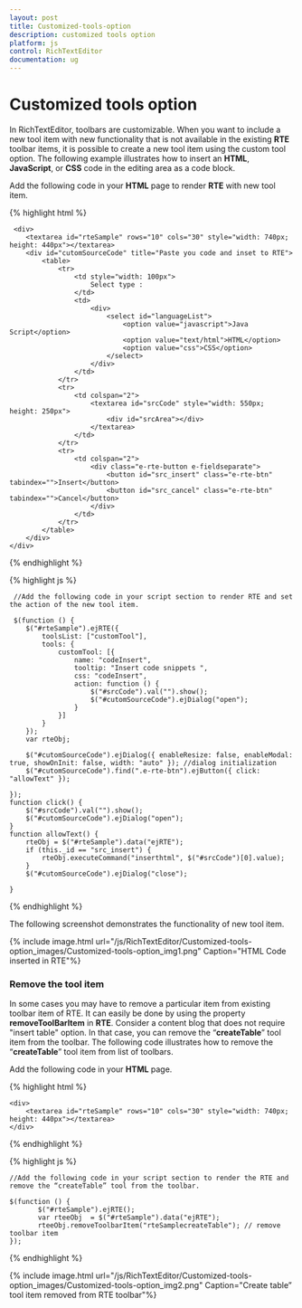 ```yaml
---
layout: post
title: Customized-tools-option
description: customized tools option
platform: js
control: RichTextEditor
documentation: ug
---
```


# Customized tools option

In RichTextEditor, toolbars are customizable. When you want to include a new tool item with new functionality that is not available in the existing **RTE** toolbar items, it is possible to create a new tool item using the custom tool option. The following example illustrates how to insert an **HTML**, **JavaScript**, or **CSS** code in the editing area as a code block. 

Add the following code in your **HTML** page to render **RTE** with new tool item.


{% highlight html %}

     <div>
        <textarea id="rteSample" rows="10" cols="30" style="width: 740px; height: 440px"></textarea>
        <div id="cutomSourceCode" title="Paste you code and inset to RTE">
            <table>
                <tr>
                    <td style="width: 100px">
                        Select type :
                    </td>
                    <td>
                        <div>
                            <select id="languageList">
                                <option value="javascript">Java Script</option>
                                <option value="text/html">HTML</option>
                                <option value="css">CSS</option>
                            </select>
                        </div>
                    </td>
                </tr>
                <tr>
                    <td colspan="2">
                        <textarea id="srcCode" style="width: 550px; height: 250px">
                            <div id="srcArea"></div>
                        </textarea>
                    </td>
                </tr>
                <tr>
                    <td colspan="2">
                        <div class="e-rte-button e-fieldseparate">
                            <button id="src_insert" class="e-rte-btn" tabindex="">Insert</button>
                            <button id="src_cancel" class="e-rte-btn" tabindex="">Cancel</button>
                        </div>
                    </td>
                </tr>
            </table>
        </div>
    </div>

{% endhighlight %}

{% highlight js %}


     //Add the following code in your script section to render RTE and set the action of the new tool item.

     $(function () {
        $("#rteSample").ejRTE({
            toolsList: ["customTool"],
            tools: {
                customTool: [{
                    name: "codeInsert",
                    tooltip: "Insert code snippets ",
                    css: "codeInsert",
                    action: function () {
                        $("#srcCode").val("").show();
                        $("#cutomSourceCode").ejDialog("open");
                    }
                }]
            }
        });
        var rteObj;

        $("#cutomSourceCode").ejDialog({ enableResize: false, enableModal: true, showOnInit: false, width: "auto" }); //dialog initialization
        $("#cutomSourceCode").find(".e-rte-btn").ejButton({ click: "allowText" });

    });
    function click() {
        $("#srcCode").val("").show();
        $("#cutomSourceCode").ejDialog("open");
    }
    function allowText() {
        rteObj = $("#rteSample").data("ejRTE");
        if (this._id == "src_insert") {
            rteObj.executeCommand("inserthtml", $("#srcCode")[0].value);
        }
        $("#cutomSourceCode").ejDialog("close");

    }

{% endhighlight %}


The following screenshot demonstrates the functionality of new tool item.

{% include image.html url="/js/RichTextEditor/Customized-tools-option_images/Customized-tools-option_img1.png" Caption="HTML Code inserted in RTE"%}

### Remove the tool item

In some cases you may have to remove a particular item from existing toolbar item of RTE. It can easily be done by using the property **removeToolBarItem** in **RTE**. Consider a content blog that does not require "insert table" option. In that case, you can remove the “**createTable**” tool item from the toolbar. The following code illustrates how to remove the “**createTable**” tool item from list of toolbars.

Add the following code in your **HTML** page.


{% highlight html %}

    <div>
        <textarea id="rteSample" rows="10" cols="30" style="width: 740px; height: 440px"></textarea>
    </div>

{% endhighlight %}

{% highlight js %}


    //Add the following code in your script section to render the RTE and remove the “createTable” tool from the toolbar.

	$(function () {
           $("#rteSample").ejRTE();
           var rteeObj  = $("#rteSample").data("ejRTE");
           rteeObj.removeToolbarItem("rteSamplecreateTable"); // remove toolbar item
	});

{% endhighlight %}

{% include image.html url="/js/RichTextEditor/Customized-tools-option_images/Customized-tools-option_img2.png" Caption="Create table” tool item removed from RTE toolbar"%}

